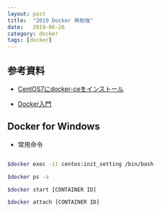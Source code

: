 ```yaml
---
layout: post
title:  "2019 Docker 再勉強"
date:   2019-06-26
category: docker
tags: [docker]
---
```


## 参考資料

- [CentOS7にdocker-ceをインストール](https://docs.docker.com/install/linux/docker-ce/centos/#os-requirements)  

- [Docker入門](https://knowledge.sakura.ad.jp/13795/)  


## Docker for Windows

- 常用命令

```bash

$docker exec -it centos:init_setting /bin/bash 

$docker ps -a 

$docker start [CONTAINER ID] 

$docker attach [CONTAINER ID] 

```